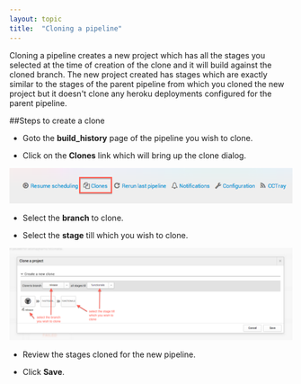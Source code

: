 ```yaml
---
layout: topic
title:  "Cloning a pipeline"
---
```


Cloning a pipeline creates a new project which has all the stages you selected at the time of creation of the clone and it will build against the cloned branch. The new project created has stages which are exactly similar to the stages of the parent pipeline from which you cloned the new project but it doesn't clone any heroku deployments configured for the parent pipeline.

##Steps to create a clone

  * Goto the **build_history** page of the pipeline you wish to clone.

  * Click on the **Clones** link which will bring up the clone dialog.

  ![CloneDialog](/assets/images/screenshots/build-history-clone-link-with-steps.png)

  * Select the **branch** to clone.

  * Select the **stage** till which you wish to clone.

  ![CloneDialog](/assets/images/screenshots/clone-dialog-with-steps.png)

  * Review the stages cloned for the new pipeline.

  * Click **Save**.


